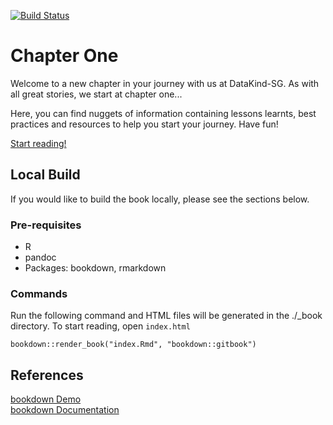 [![Build Status](https://travis-ci.org/DataKind-SG/chapter-one.svg?branch=master)](https://travis-ci.org/DataKind-SG/chapter-one)

Chapter One
===========

Welcome to a new chapter in your journey with us at DataKind-SG. As with all great stories, we start at chapter one...

Here, you can find nuggets of information containing lessons learnts, best practices and resources to help you start your journey. Have fun!

[Start reading!](https://datakind-sg.github.io/chapter-one/)

## Local Build
If you would like to build the book locally, please see the sections below.

### Pre-requisites
- R
- pandoc
- Packages: bookdown, rmarkdown

### Commands
Run the following command and HTML files will be generated in the ./_book directory. To start reading, open `index.html`
```
bookdown::render_book("index.Rmd", "bookdown::gitbook")
```

## References
[bookdown Demo](https://github.com/rstudio/bookdown)  
[bookdown Documentation](https://bookdown.org/yihui/bookdown/)
